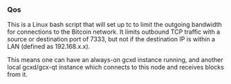 ### Qos ###

This is a Linux bash script that will set up tc to limit the outgoing bandwidth for connections to the Bitcoin network. It limits outbound TCP traffic with a source or destination port of 7333, but not if the destination IP is within a LAN (defined as 192.168.x.x).

This means one can have an always-on gcxd instance running, and another local gcxd/gcx-qt instance which connects to this node and receives blocks from it.

